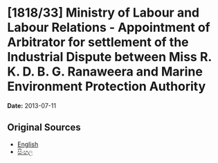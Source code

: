 # [1818/33] Ministry of Labour and Labour Relations - Appointment of Arbitrator for settlement of the Industrial Dispute between Miss R. K. D. B. G. Ranaweera and Marine Environment Protection Authority

**Date:** 2013-07-11

## Original Sources

- [English](https://documents.gov.lk/view/extra-gazettes/2013/7/1818-33_E.pdf)
- [සිංහල](https://documents.gov.lk/view/extra-gazettes/2013/7/1818-33_S.pdf)
